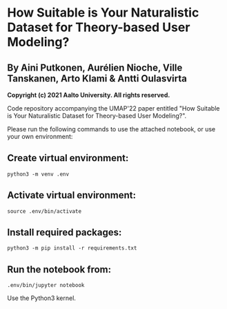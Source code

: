 # How Suitable is Your Naturalistic Dataset for Theory-based User Modeling?

## By Aini Putkonen, Aurélien Nioche, Ville Tanskanen, Arto Klami & Antti Oulasvirta

**Copyright (c) 2021 Aalto University. All rights reserved.**

Code repository accompanying the UMAP'22 paper entitled "How Suitable is Your Naturalistic Dataset for Theory-based User Modeling?". 

Please run the following commands to use the attached notebook, or use your own environment:

## Create virtual environment:

    python3 -m venv .env

## Activate virtual environment:

    source .env/bin/activate

## Install required packages:

    python3 -m pip install -r requirements.txt

## Run the notebook from:

    .env/bin/jupyter notebook

Use the Python3 kernel.
